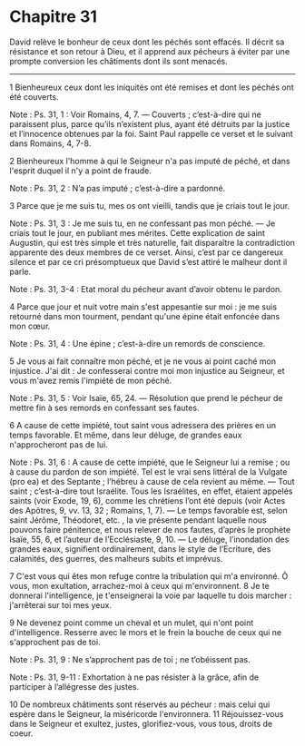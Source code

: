 # Chapitre 31

David relève le bonheur de ceux dont les péchés sont effacés.
Il décrit sa résistance et son retour à Dieu, et il apprend aux pécheurs à éviter par une prompte conversion les châtiments dont ils sont menacés.

***

1 Bienheureux ceux dont les iniquités ont été remises et dont les péchés ont été couverts.

<span class="bible-note">Note : </span> Ps. 31, 1 : Voir Romains, 4, 7. ― Couverts ; c’est-à-dire qui ne paraissent plus, parce qu’ils n’existent plus, ayant été détruits par la justice et l’innocence obtenues par la foi. Saint Paul rappelle ce verset et le suivant dans Romains, 4, 7-8.


2 Bienheureux l'homme à qui le Seigneur n'a pas imputé de péché, et dans l'esprit duquel il n'y a point de fraude.

<span class="bible-note">Note : </span> Ps. 31, 2 : N’a pas imputé ; c’est-à-dire a pardonné.


3 Parce que je me suis tu, mes os ont vieilli, tandis que je criais tout le jour.

<span class="bible-note">Note : </span> Ps. 31, 3 : Je me suis tu, en ne confessant pas mon péché. ― Je criais tout le jour, en publiant mes mérites. Cette explication de saint Augustin, qui est très simple et très naturelle, fait disparaître la contradiction apparente des deux membres de ce verset. Ainsi, c’est par ce dangereux silence et par ce cri présomptueux que David s’est attiré le malheur dont il parle.

<span class="bible-note">Note : </span> Ps. 31, 3-4 : Etat moral du pécheur avant d’avoir obtenu le pardon.

4 Parce que jour et nuit votre main s'est appesantie sur moi : je me suis retourné dans mon tourment, pendant qu'une épine était enfoncée dans mon cœur.

<span class="bible-note">Note : </span> Ps. 31, 4 : Une épine ; c’est-à-dire un remords de conscience.


5 Je vous ai fait connaître mon péché, et je ne vous ai point caché mon injustice. J'ai dit : Je confesserai contre moi mon injustice au Seigneur, et vous m'avez remis l'impiété de mon péché.

<span class="bible-note">Note : </span> Ps. 31, 5 : Voir Isaïe, 65, 24. ― Résolution que prend le pécheur de mettre fin à ses remords en confessant ses fautes.


6 A cause de cette impiété, tout saint vous adressera des prières en un temps favorable. Et même, dans leur déluge, de grandes eaux n'approcheront pas de lui.

<span class="bible-note">Note : </span> Ps. 31, 6 : A cause de cette impiété, que le Seigneur lui a remise ; ou à cause du pardon de son impiété. Tel est le vrai sens littéral de la Vulgate (pro ea) et des Septante ; l’hébreu à cause de cela revient au même. ― Tout saint ; c’est-à-dire tout Israélite. Tous les Israélites, en effet, étaient appelés saints (voir Exode, 19, 6), comme les chrétiens l’ont été depuis (voir Actes des Apôtres, 9, vv. 13, 32 ; Romains, 1, 7). ― Le temps favorable est, selon saint Jérôme, Théodoret, etc. , la vie présente pendant laquelle nous pouvons faire pénitence, et nous relever de nos fautes, d’après le prophète Isaïe, 55, 6, et l’auteur de l’Ecclésiaste, 9, 10. ― Le déluge, l’inondation des grandes eaux, signifient ordinairement, dans le style de l’Ecriture, des calamités, des guerres, des malheurs subits et imprévus.

7 C'est vous qui êtes mon refuge contre la tribulation qui m'a environné. Ô vous, mon exultation, arrachez-moi à ceux qui m'environnent. 8 Je te donnerai l'intelligence, je t'enseignerai la voie par laquelle tu dois marcher : j'arrêterai sur toi mes yeux.


9 Ne devenez point comme un cheval et un mulet, qui n'ont point d'intelligence. Resserre avec le mors et le frein la bouche de ceux qui ne s'approchent pas de toi.

<span class="bible-note">Note : </span> Ps. 31, 9 : Ne s’approchent pas de toi ; ne t’obéissent pas.

<span class="bible-note">Note : </span> Ps. 31, 9-11 : Exhortation à ne pas résister à la grâce, afin de participer à l’allégresse des justes.


10 De nombreux châtiments sont réservés au pécheur : mais celui qui espère dans le Seigneur, la miséricorde l'environnera. 11 Réjouissez-vous dans le Seigneur et exultez, justes, glorifiez-vous, vous tous, droits de coeur.

